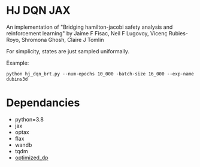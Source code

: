 # HJ DQN JAX
An implementation of "Bridging hamilton-jacobi safety analysis and reinforcement learning" by Jaime F Fisac, Neil F Lugovoy, Vicenç Rubies-Royo, Shromona Ghosh, Claire J Tomlin

For simplicity, states are just sampled uniformally. 

Example:
```
python hj_dqn_brt.py --num-epochs 10_000 -batch-size 16_000 --exp-name dubins3d
```
# Dependancies
* python=3.8
* jax
* optax
* flax
* wandb
* tqdm
* [optimized_dp](https://github.com/SFU-MARS/optimized_dp)